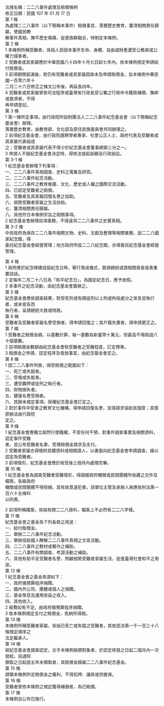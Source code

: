 法規名稱：二二八事件處理及賠償條例  
修正日期：民國 107 年 01 月 17 日  
第 1 條  
為處理二二八事件（以下簡稱本事件）賠償事宜，落實歷史教育，釐清相關責任歸屬，使國民瞭  
解事件真相，撫平歷史傷痛，促進族群融合，特制定本條例。  
第 2 條  
1 本條例所稱受難者，係指人民因本事件生命、身體、自由或財產遭受公務員或公權力侵害者。  
2 受難者或其家屬應於中華民國八十四年十月七日起七年內，依本條例規定申請給付賠償金。  
3 前項期限屆滿後，若仍有受難者或其家屬因故未及申請賠償金，自本條例中華民國一百零六年十  
二月二十六日修正之條文公布後，再延長四年。  
4 受難者或其家屬曾依司法程序或臺灣省行政長官公署之行政命令獲取補償、撫卹或救濟者，不得  
再申請登記。  
第 3 條  
1 第一條所定事項，由行政院所設財團法人二二八事件紀念基金會（以下簡稱紀念基金會）辦理。  
落實歷史教育，由教育部、文化部及原住民族委員會共同辦理之。  
2 前項紀念基金會，由行政院遴聘學者專家、社會公正人士、政府代表及受難者或其家屬代表組成  
之；受難者或其家屬代表不得少於紀念基金會董事總額三分之一。  
3 申請人不服紀念基金會決定時，得依法提起訴願及行政訴訟。  
第 3-1 條  
1 紀念基金會辦理下列事項：  
一、二二八事件真相調查、史料之蒐集及研究。  
二、二二八事件紀念活動。  
三、二二八事件之教育推廣、文化、歷史或人權之國際交流活動。  
四、已認定受難者之賠償。  
五、受難者及其家屬回復名譽之協助。  
六、弱勢受難者家屬之生活扶助。  
七、釐清相關責任歸屬。  
八、其他符合本條例宗旨之相關事項。  
2 紀念基金會辦理前項事務，不得違背二二八事件之史實真相。  
第 3-2 條  
中央政府為保存二二八事件相關文物、史料、文獻及整理等相關業務，設二二八國家紀念館，得  
委託紀念基金會經營管理；地方政府所設二二八紀念館，亦得委託紀念基金會經營管理。  


第 4 條  
1 政府應於紀念碑建成屆紀念日時，舉行落成儀式，敦請總統或請相關首長發表重要談話。  
2 定每年二月二十八日為「和平紀念日」，為國定紀念日，應予放假。  
3 本事件之紀念活動，由紀念基金會籌辦之。  
第 5 條  
紀念基金會應依調查結果，對受死刑或有期徒刑以上刑或拘役處分之宣告並執行者，或未宣告而  
執行者，呈請總統大赦或特赦。  
第 6 條  
受難者及受難者家屬名譽受損者，得申請回復之；其戶籍失實者，得申請更正之。  
第 7 條  
1 受難者之賠償金額，以基數計算，每一基數為新臺幣十萬元，但最高不得超過六十個基數。  
2 前項賠償金數額由紀念基金會依受難者之受難程度，訂定標準。  
3 賠償金之申請、認定程序及發放事宜，由紀念基金會定之。  
第 8 條  
1 因二二八事件所致，得受賠償之範圍如下：  
一、死亡或失蹤者。  
二、受傷或失能者。  
三、遭受羈押或徒刑之執行者。  
四、財物損失者。  
五、健康名譽受損者。  
六、其餘未規定事項，授權紀念基金會訂定之。  
2 對於事件中受害之教育文化機構，得申請回復名譽，並得請求協助其復原；其復原辦法由行政院  
定之。  
第 9 條  
1 紀念基金會應獨立超然行使職權，不受任何干預，對事件調查事實及相關資料，認定事件受難  
者，並公布受難者名單，受理賠償金請求及支付。  
2 受難者家屬亦得檢附具體資料或相關證人，以書面向紀念基金會申請調查，據以認定為受難者。  
3 前項情形，紀念基金會應於收受後三個月內處理完畢。  
第 10 條  
1 紀念基金會為調查受難者受難情形，得調閱政府機關或民間團體所收藏之文件及檔案，各級政府  
機關或民間團體不得拒絕。其有故意違犯者，該單位主管及承辦人員應依刑法第一百六十五條科  
以刑責。  


2 前項所稱檔案，係指有關二二八資料，檔案上不必然有二二八字樣。  
第 11 條  
紀念基金會之基金為下列各款之用途：  
一、給付賠償金。  
二、舉辦二二八事件紀念活動。  
三、舉辦協助國人瞭解二二八事件真相之文宣活動。  
四、二二八事件之教材或著作之補助。  
五、二二八事件有關調查、考證活動之補助。  
六、其他有助平反受難者名譽，照顧弱勢受難者家屬生活，促進臺灣社會和平之用途。  
第 12 條  
1 紀念基金會之基金來源如下：  
一、政府循預算程序捐贈。  
二、國內外公司、團體或個人之捐贈。  
三、基金孳息及運用收益之收入。  
四、其他收入。  
2 經費如有不足，由政府循預算程序捐贈。  
3 依本條例規定支付之賠償金，免納所得稅。  
第 13 條  
本條例所稱受難者家屬，係指已死亡或失蹤之受難者，其依民法第一千一百三十八條規定順序之  
法定繼承人。  
第 14 條  
經紀念基金會調查認定，合乎本條例賠償對象者，於認定核發之日起二個月內一次發給。自通知  
領取之日起逾五年未領取者，其賠償金歸屬二二八事件紀念基金。  
第 15 條  
請領本條例所定賠償金之權利，不得扣押、讓與或供擔保。  
第 16 條  
受難者曾依本條例之規定獲得補償者，為已賠償。  
第 17 條  
本條例自公布日施行。  


